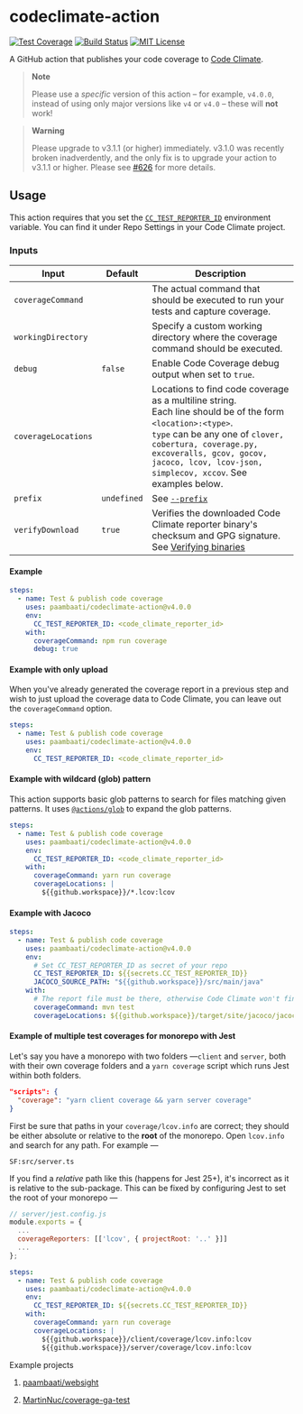 # codeclimate-action

[![Test Coverage](https://api.codeclimate.com/v1/badges/8f2233d4c51c92ad427c/test_coverage)](https://codeclimate.com/github/paambaati/codeclimate-action/test_coverage)
[![Build Status](https://github.com/paambaati/codeclimate-action/workflows/PR%20Checks/badge.svg)](https://actions-badge.atrox.dev/paambaati/codeclimate-action/goto)
[![MIT License](https://img.shields.io/badge/License-MIT-blue.svg)](LICENSE)

A GitHub action that publishes your code coverage to [Code Climate](http://codeclimate.com/).

> **Note**
>
> Please use a _specific_ version of this action – for example, `v4.0.0`, instead of using only major versions like `v4` or `v4.0` – these will **not** work!

> **Warning**
>
> Please upgrade to v3.1.1 (or higher) immediately. v3.1.0 was recently broken inadverdently, and the only fix is to upgrade your action to v3.1.1 or higher. Please see [#626](https://github.com/paambaati/codeclimate-action/issues/626) for more details.


## Usage

This action requires that you set the [`CC_TEST_REPORTER_ID`](https://docs.codeclimate.com/docs/configuring-test-coverage) environment variable. You can find it under Repo Settings in your Code Climate project.

### Inputs

| Input               | Default         | Description                                                                        |
| ------------------- | --------------- | ---------------------------------------------------------------------------------- |
| `coverageCommand`   |                 | The actual command that should be executed to run your tests and capture coverage. |
| `workingDirectory`  |                 | Specify a custom working directory where the coverage command should be executed.  |
| `debug`             | `false`         | Enable Code Coverage debug output when set to `true`.                              |
| `coverageLocations` |                 | Locations to find code coverage as a multiline string.<br>Each line should be of the form `<location>:<type>`.<br>`type` can be any one of `clover, cobertura, coverage.py, excoveralls, gcov, gocov, jacoco, lcov, lcov-json, simplecov, xccov`. See examples below. |
| `prefix`            | `undefined`     | See [`--prefix`](https://docs.codeclimate.com/docs/configuring-test-coverage)      |
| `verifyDownload`    | `true`          | Verifies the downloaded Code Climate reporter binary's checksum and GPG signature. See [Verifying binaries](https://github.com/codeclimate/test-reporter#verifying-binaries)      |

#### Example

```yaml
steps:
  - name: Test & publish code coverage
    uses: paambaati/codeclimate-action@v4.0.0
    env:
      CC_TEST_REPORTER_ID: <code_climate_reporter_id>
    with:
      coverageCommand: npm run coverage
      debug: true
```

#### Example with only upload

When you've already generated the coverage report in a previous step and wish to just upload the coverage data to Code Climate, you can leave out the `coverageCommand` option.

```yaml
steps:
  - name: Test & publish code coverage
    uses: paambaati/codeclimate-action@v4.0.0
    env:
      CC_TEST_REPORTER_ID: <code_climate_reporter_id>
```

#### Example with wildcard (glob) pattern

This action supports basic glob patterns to search for files matching given patterns. It uses [`@actions/glob`](https://github.com/actions/toolkit/tree/master/packages/glob#basic) to expand the glob patterns.

```yaml
steps:
  - name: Test & publish code coverage
    uses: paambaati/codeclimate-action@v4.0.0
    env:
      CC_TEST_REPORTER_ID: <code_climate_reporter_id>
    with:
      coverageCommand: yarn run coverage
      coverageLocations: |
        ${{github.workspace}}/*.lcov:lcov
```

#### Example with Jacoco

```yaml
steps:
  - name: Test & publish code coverage
    uses: paambaati/codeclimate-action@v4.0.0
    env:
      # Set CC_TEST_REPORTER_ID as secret of your repo
      CC_TEST_REPORTER_ID: ${{secrets.CC_TEST_REPORTER_ID}}
      JACOCO_SOURCE_PATH: "${{github.workspace}}/src/main/java"
    with:
      # The report file must be there, otherwise Code Climate won't find it
      coverageCommand: mvn test
      coverageLocations: ${{github.workspace}}/target/site/jacoco/jacoco.xml:jacoco
```

#### Example of multiple test coverages for monorepo with Jest

Let's say you have a monorepo with two folders —`client` and `server`, both with their own coverage folders and a `yarn coverage` script which runs Jest within both folders.

```json
"scripts": {
  "coverage": "yarn client coverage && yarn server coverage"
}
```

First be sure that paths in your `coverage/lcov.info` are correct; they should be either absolute or relative to the **root** of the monorepo. Open `lcov.info` and search for any path. For example —

```lcov
SF:src/server.ts
```

If you find a *relative* path like this (happens for Jest 25+), it's incorrect as it is relative to the sub-package. This can be fixed by configuring Jest to set the root of your monorepo —

```javascript
// server/jest.config.js
module.exports = {
  ...
  coverageReporters: [['lcov', { projectRoot: '..' }]]
  ...
};
```

```yaml
steps:
  - name: Test & publish code coverage
    uses: paambaati/codeclimate-action@v4.0.0
    env:
      CC_TEST_REPORTER_ID: ${{secrets.CC_TEST_REPORTER_ID}}
    with:
      coverageCommand: yarn run coverage
      coverageLocations: |
        ${{github.workspace}}/client/coverage/lcov.info:lcov
        ${{github.workspace}}/server/coverage/lcov.info:lcov
```

Example projects

1. [paambaati/websight](https://github.com/paambaati/websight/blob/89f03007680531587dd5ff5c673e6d813a298d8c/.github/workflows/ci.yml#L33-L50)

2. [MartinNuc/coverage-ga-test](https://github.com/MartinNuc/coverage-ga-test/blob/master/.github/workflows/ci.yaml)
